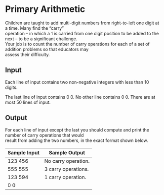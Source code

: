 # Primary Arithmetic

Children are taught to add multi-digit numbers from right-to-left one digit at a time. Many find the “carry”\
operation – in which a 1 is carried from one digit position to be added to the next – to be a significant challenge.\
Your job is to count the number of carry operations for each of a set of addition problems so that educators may\
assess their difficulty.

## Input

Each line of input contains two non-negative integers with less than 10 digits.

The last line of input contains 0 0. No other line contains 0 0. There are at most 50 lines of input.

## Output

For each line of input except the last you should compute and print the number of carry operations that would\
result from adding the two numbers, in the exact format shown below.

| Sample Input | Sample Output        |
| ---          | ---                  |
| 123 456      | No carry operation.  |
| 555 555      | 3 carry operations.  |
| 123 594      | 1 carry operation.   |
| 0 0          |                      |